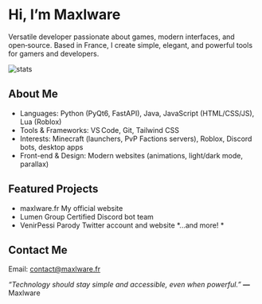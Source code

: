 # Hi, I’m Maxlware

Versatile developer passionate about games, modern interfaces, and open‑source. Based in France, I create simple, elegant, and powerful tools for gamers and developers.

![stats](https://github-readme-stats.vercel.app/api?username=maxlware-fr&show_icons=true&theme=dark)

## About Me
- Languages: Python (PyQt6, FastAPI), Java, JavaScript (HTML/CSS/JS), Lua (Roblox)
- Tools & Frameworks: VS Code, Git, Tailwind CSS
- Interests: Minecraft (launchers, PvP Factions servers), Roblox, Discord bots, desktop apps
- Front-end & Design: Modern websites (animations, light/dark mode, parallax)

## Featured Projects
- maxlware.fr	My official website
- Lumen Group	Certified Discord bot team
- VenirPessi	Parody Twitter account and website
*...and more!	*

## Contact Me
Email: contact@maxlware.fr

*“Technology should stay simple and accessible, even when powerful.”*
**—** Maxlware
